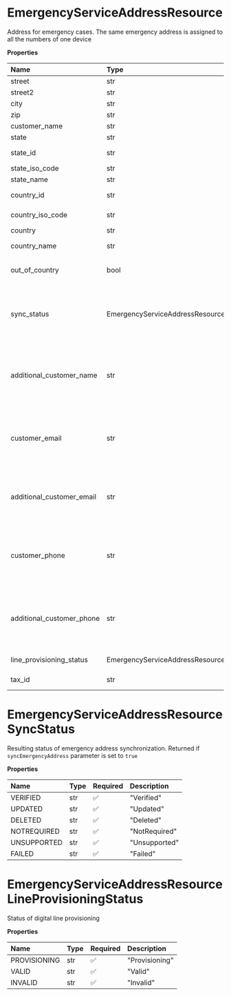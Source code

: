 # EmergencyServiceAddressResource

Address for emergency cases. The same emergency address is assigned to all the numbers of one device

**Properties**

| Name                      | Type                                                  | Required | Description                                                                                                                        |
| :------------------------ | :---------------------------------------------------- | :------- | :--------------------------------------------------------------------------------------------------------------------------------- |
| street                    | str                                                   | ❌       |                                                                                                                                    |
| street2                   | str                                                   | ❌       |                                                                                                                                    |
| city                      | str                                                   | ❌       |                                                                                                                                    |
| zip                       | str                                                   | ❌       |                                                                                                                                    |
| customer_name             | str                                                   | ❌       |                                                                                                                                    |
| state                     | str                                                   | ❌       | State/province name                                                                                                                |
| state_id                  | str                                                   | ❌       | Internal identifier of a state                                                                                                     |
| state_iso_code            | str                                                   | ❌       | ISO code of a state                                                                                                                |
| state_name                | str                                                   | ❌       | Full name of a state                                                                                                               |
| country_id                | str                                                   | ❌       | Internal identifier of a country                                                                                                   |
| country_iso_code          | str                                                   | ❌       | ISO code of a country                                                                                                              |
| country                   | str                                                   | ❌       | Country name                                                                                                                       |
| country_name              | str                                                   | ❌       | Full name of a country                                                                                                             |
| out_of_country            | bool                                                  | ❌       | Specifies if emergency address is out of country                                                                                   |
| sync_status               | EmergencyServiceAddressResourceSyncStatus             | ❌       | Resulting status of emergency address synchronization. Returned if `syncEmergencyAddress` parameter is set to `true`               |
| additional_customer_name  | str                                                   | ❌       | Name of an additional contact person. Should be specified for countries except the US, Canada, the UK and Australia.               |
| customer_email            | str                                                   | ❌       | Email of a primary contact person (receiver). Should be specified for countries except the US, Canada, the UK and Australia.       |
| additional_customer_email | str                                                   | ❌       | Email of an additional contact person. Should be specified for countries except the US, Canada, the UK and Australia.              |
| customer_phone            | str                                                   | ❌       | Phone number of a primary contact person (receiver). Should be specified for countries except the US, Canada, the UK and Australia |
| additional_customer_phone | str                                                   | ❌       | Phone number of an additional contact person. Should be specified for countries except the US, Canada, the UK & Australia.         |
| line_provisioning_status  | EmergencyServiceAddressResourceLineProvisioningStatus | ❌       | Status of digital line provisioning                                                                                                |
| tax_id                    | str                                                   | ❌       | Internal identifier of a tax                                                                                                       |

# EmergencyServiceAddressResourceSyncStatus

Resulting status of emergency address synchronization. Returned if `syncEmergencyAddress` parameter is set to `true`

**Properties**

| Name        | Type | Required | Description   |
| :---------- | :--- | :------- | :------------ |
| VERIFIED    | str  | ✅       | "Verified"    |
| UPDATED     | str  | ✅       | "Updated"     |
| DELETED     | str  | ✅       | "Deleted"     |
| NOTREQUIRED | str  | ✅       | "NotRequired" |
| UNSUPPORTED | str  | ✅       | "Unsupported" |
| FAILED      | str  | ✅       | "Failed"      |

# EmergencyServiceAddressResourceLineProvisioningStatus

Status of digital line provisioning

**Properties**

| Name         | Type | Required | Description    |
| :----------- | :--- | :------- | :------------- |
| PROVISIONING | str  | ✅       | "Provisioning" |
| VALID        | str  | ✅       | "Valid"        |
| INVALID      | str  | ✅       | "Invalid"      |

<!-- This file was generated by liblab | https://liblab.com/ -->
